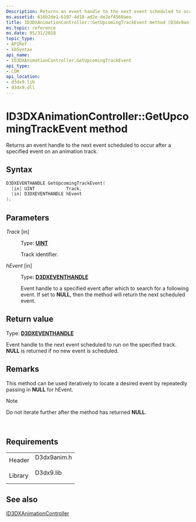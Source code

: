 ```yaml
---
Description: Returns an event handle to the next event scheduled to occur after a specified event on an animation track.
ms.assetid: 616b2de1-6107-4d18-ad2e-de2ef4560aee
title: ID3DXAnimationController::GetUpcomingTrackEvent method (D3dx9anim.h)
ms.topic: reference
ms.date: 05/31/2018
topic_type: 
- APIRef
- kbSyntax
api_name: 
- ID3DXAnimationController.GetUpcomingTrackEvent
api_type: 
- COM
api_location: 
- d3dx9.lib
- d3dx9.dll
---
```


# ID3DXAnimationController::GetUpcomingTrackEvent method

Returns an event handle to the next event scheduled to occur after a specified event on an animation track.

## Syntax


```C++
D3DXEVENTHANDLE GetUpcomingTrackEvent(
  [in] UINT            Track,
  [in] D3DXEVENTHANDLE hEvent
);
```



## Parameters

<dl> <dt>

*Track* \[in\]
</dt> <dd>

Type: **[**UINT**](https://msdn.microsoft.com/library/Aa383751(v=VS.85).aspx)**

Track identifier.

</dd> <dt>

*hEvent* \[in\]
</dt> <dd>

Type: **[**D3DXEVENTHANDLE**](id3dxanimationcontroller.md)**

Event handle to a specified event after which to search for a following event. If set to **NULL**, then the method will return the next scheduled event.

</dd> </dl>

## Return value

Type: **[**D3DXEVENTHANDLE**](id3dxanimationcontroller.md)**

Event handle to the next event scheduled to run on the specified track. **NULL** is returned if no new event is scheduled.

## Remarks

This method can be used iteratively to locate a desired event by repeatedly passing in **NULL** for hEvent.

> [!Note]  
> Do not iterate further after the method has returned **NULL**.

 

## Requirements



|                    |                                                                                        |
|--------------------|----------------------------------------------------------------------------------------|
| Header<br/>  | <dl> <dt>D3dx9anim.h</dt> </dl> |
| Library<br/> | <dl> <dt>D3dx9.lib</dt> </dl>   |



## See also

<dl> <dt>

[ID3DXAnimationController](id3dxanimationcontroller.md)
</dt> </dl>

 

 




